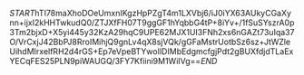 $START$hTI78maXhoDOeUmxnIKgzHpPZgT4m1LXVbj6/iJ0iYX63AUkyCGaXynn+ijxI2kHHTwkudQ0/ZTJXfFH07T9ggGF1hYqbbG4tP+8iYv+/1fSuSYszrA0p3Tm2bjxD+X5yi445y32KzA29hqC9UPE62MJX1UI3FNh2xs6nGAZt73uIqa37O/VrCxjJ42BbPJ8RroIMihjQ9gnLv4qX8sjVQk/gGFaMstrUotbSz6sz+JtWZleUihdMIrxelfRH2d4rGS+Ep7eVpeBTYwoIlDIMbEdgmcfgjPdt2gBUXfdjdTLaExYECqFES25PLN9piWAUGQ/3FY7Kfiini9M1WiIVg==$END$